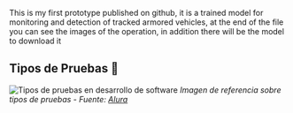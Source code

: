 This is my first prototype published on github, it is a trained model for monitoring and detection of tracked armored vehicles, at the end of the file you can see the images of the operation, in addition there will be the model to download it
## Tipos de Pruebas 🧪
![Tipos de pruebas en desarrollo de software](https://www.aluracursos.com/blog/assets/tipos-de-pruebas/banner.jpg)
*Imagen de referencia sobre tipos de pruebas - Fuente: [Alura](https://www.aluracursos.com/)*
